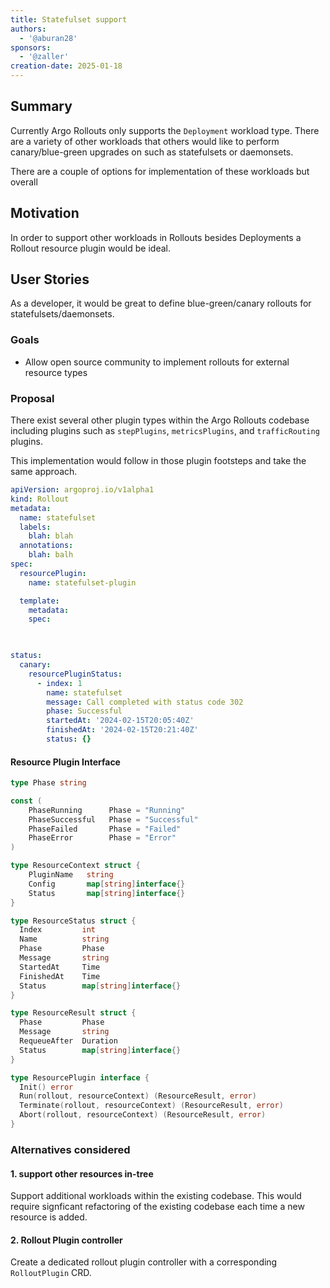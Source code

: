 ```yaml
---
title: Statefulset support
authors:
  - '@aburan28'
sponsors:
  - '@zaller'
creation-date: 2025-01-18
---
```


## Summary

Currently Argo Rollouts only supports the `Deployment` workload type. There are a variety of other workloads that others would like to perform canary/blue-green upgrades on such as statefulsets or daemonsets. 

There are a couple of options for implementation of these workloads but overall 


## Motivation  
In order to support other workloads in Rollouts besides Deployments a Rollout resource plugin would be ideal. 



## User Stories
As a developer, it would be great to define blue-green/canary rollouts for statefulsets/daemonsets. 

### Goals

- Allow open source community to implement rollouts for external resource types 







### Proposal
There exist several other plugin types within the Argo Rollouts codebase including plugins such as `stepPlugins`, `metricsPlugins`, and `trafficRouting` plugins. 

This implementation would follow in those plugin footsteps and take the same approach. 



```yaml
apiVersion: argoproj.io/v1alpha1
kind: Rollout
metadata:
  name: statefulset
  labels:
    blah: blah
  annotations:
    blah: balh
spec:
  resourcePlugin:
    name: statefulset-plugin

  template:
    metadata:
    spec:
      


```


```yaml

status:
  canary:
    resourcePluginStatus:
      - index: 1
        name: statefulset
        message: Call completed with status code 302
        phase: Successful
        startedAt: '2024-02-15T20:05:40Z'
        finishedAt: '2024-02-15T20:21:40Z'
        status: {}
```



#### Resource Plugin Interface

```go
type Phase string

const (
	PhaseRunning      Phase = "Running"
	PhaseSuccessful   Phase = "Successful"
	PhaseFailed       Phase = "Failed"
	PhaseError        Phase = "Error"
)

type ResourceContext struct {
	PluginName   string
	Config       map[string]interface{}
	Status       map[string]interface{}
}

type ResourceStatus struct {
  Index         int
  Name          string
  Phase         Phase
  Message       string
  StartedAt     Time
  FinishedAt    Time
  Status        map[string]interface{}
}

type ResourceResult struct {
  Phase         Phase
  Message       string
  RequeueAfter  Duration
  Status        map[string]interface{}
}

type ResourcePlugin interface {
  Init() error
  Run(rollout, resourceContext) (ResourceResult, error)
  Terminate(rollout, resourceContext) (ResourceResult, error)
  Abort(rollout, resourceContext) (ResourceResult, error)
}

```





### Alternatives considered

#### 1. support other resources in-tree
Support additional workloads within the existing codebase. This would require signficant refactoring of the existing codebase each time a new resource is added. 


#### 2. Rollout Plugin controller 
Create a dedicated rollout plugin controller with a corresponding `RolloutPlugin` CRD. 
